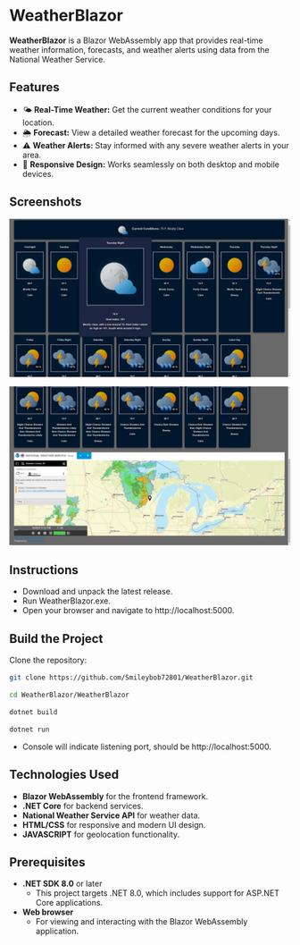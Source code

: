 # WeatherBlazor

**WeatherBlazor** is a Blazor WebAssembly app that provides real-time weather information, forecasts, and weather alerts using data from the National Weather Service.

## Features

- 🌤️ **Real-Time Weather:** Get the current weather conditions for your location.
- 🌦️ **Forecast:** View a detailed weather forecast for the upcoming days.
- ⚠️ **Weather Alerts:** Stay informed with any severe weather alerts in your area.
- 📱 **Responsive Design:** Works seamlessly on both desktop and mobile devices.

## Screenshots

[![Weather Forecast](https://github.com/Smileybob72801/WeatherBlazor/blob/master/WeatherBlazor/Screenshots/WeatherBlazorForecast.png?raw=true)](https://github.com/Smileybob72801/WeatherBlazor/blob/master/WeatherBlazor/Screenshots/WeatherBlazorForecast.png?raw=true)
  
[![Local NWS Radar](https://github.com/Smileybob72801/WeatherBlazor/blob/master/WeatherBlazor/Screenshots/WeatherBlazorMap.png?raw=true)](https://github.com/Smileybob72801/WeatherBlazor/blob/master/WeatherBlazor/Screenshots/WeatherBlazorMap.png?raw=true)

## Instructions

- Download and unpack the latest release.
- Run WeatherBlazor.exe.
- Open your browser and navigate to http://localhost:5000.

## Build the Project

Clone the repository:
```bash
git clone https://github.com/Smileybob72801/WeatherBlazor.git
```

```bash
cd WeatherBlazor/WeatherBlazor
```

```bash
dotnet build
```

```bash
dotnet run
```

- Console will indicate listening port, should be http://localhost:5000.

## Technologies Used

- **Blazor WebAssembly** for the frontend framework.
- **.NET Core** for backend services.
- **National Weather Service API** for weather data.
- **HTML/CSS** for responsive and modern UI design.
- **JAVASCRIPT** for geolocation functionality.

## Prerequisites

- **.NET SDK 8.0** or later
  - This project targets .NET 8.0, which includes support for ASP.NET Core applications.
- **Web browser**
  - For viewing and interacting with the Blazor WebAssembly application.

